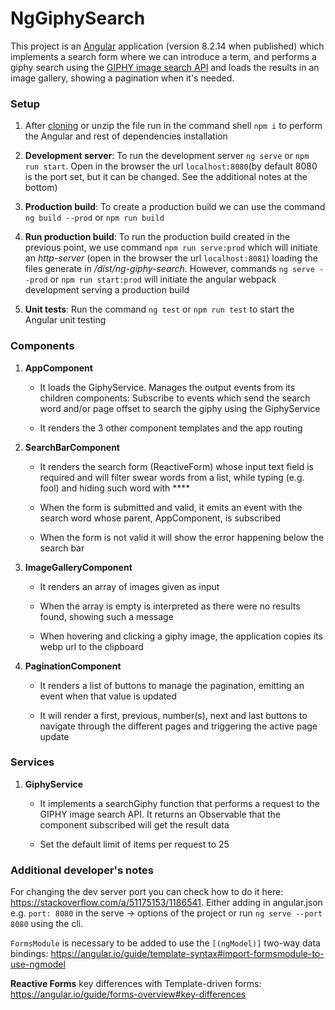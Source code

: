 # NgGiphySearch

This project is an [Angular](https://angular.io/docs) application (version 8.2.14 when published) which implements a search form where we can introduce a term, and performs a giphy search using the [GIPHY image search API](https://developers.giphy.com/docs/api/endpoint#search) and loads the results in an image gallery, showing a pagination when it's needed.

### Setup

1. After [cloning](https://github.com/jlbb/ng-giphy-search.git) or unzip the file run in the command shell `npm i` to perform the Angular and rest of dependencies installation

2. **Development server**: To run the development server `ng serve` or `npm run start`. Open in the browser the url `localhost:8080`(by default 8080 is the port set, but it can be changed. See the additional notes at the bottom)

3. **Production build**: To create a production build we can use the command `ng build --prod` or `npm run build`

4. **Run production build**: To run the production build created in the previous point, we use command `npm run serve:prod` which will initiate an _http-server_ (open in the browser the url `localhost:8081`) loading the files generate in _/dist/ng-giphy-search_.
   However, commands `ng serve --prod` or `npm run start:prod` will initiate the angular webpack development serving a production build

5. **Unit tests**: Run the command `ng test` or `npm run test` to start the Angular unit testing

### Components

1. **AppComponent**

   - It loads the GiphyService. Manages the output events from its children components: Subscribe to events which send the search word and/or page offset to search the giphy using the GiphyService

   - It renders the 3 other component templates and the app routing

2. **SearchBarComponent**

   - It renders the search form (ReactiveForm) whose input text field is required and will filter swear words from a list, while typing (e.g. fool) and hiding such word with \*\*\*\*

   - When the form is submitted and valid, it emits an event with the search word whose parent, AppComponent, is subscribed

   - When the form is not valid it will show the error happening below the search bar

3. **ImageGalleryComponent**

   - It renders an array of images given as input

   - When the array is empty is interpreted as there were no results found, showing such a message

   - When hovering and clicking a giphy image, the application copies its webp url to the clipboard

4. **PaginationComponent**

   - It renders a list of buttons to manage the pagination, emitting an event when that value is updated

   - It will render a first, previous, number(s), next and last buttons to navigate through the different pages and triggering the active page update

### Services

1. **GiphyService**

   - It implements a searchGiphy function that performs a request to the GIPHY image search API. It returns an Observable that the component subscribed will get the result data

   - Set the default limit of items per request to 25

### Additional developer's notes

For changing the dev server port you can check how to do it here: https://stackoverflow.com/a/51175153/1186541. Either adding in angular.json e.g. `port: 8080` in the serve -> options of the project or run `ng serve --port 8080` using the cli.

`FormsModule` is necessary to be added to use the `[(ngModel)]` two-way data bindings: https://angular.io/guide/template-syntax#import-formsmodule-to-use-ngmodel

**Reactive Forms** key differences with Template-driven forms: https://angular.io/guide/forms-overview#key-differences
